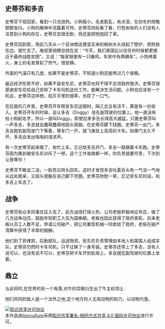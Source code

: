## 史蒂芬和多吉

史蒂芬下班回家，看到一只流浪狗。小狗瘦小，毛发脏乱，有点湿，在初冬的傍晚颤颤发抖。小狗的眼神中流露着可怜，史蒂芬四处看了看，行色匆匆的人们没有人注意到小狗的存在，史蒂芬显很无耐，但还是把他抱回了家。

史蒂芬回到家，用前几天从一个亚洲商店便宜买来的枫树木头烧起了壁炉，把狗放在边，就忙去了。电视里胡佛总统在说：“今天，我们美国比以往任何时候都更接近于最终战胜贫困”，又说：“每家锅里有一只嫩鸡，车房中有两辆车”。小狗烤着火，身上的毛发冒起了热气，很安静。

外面的气温只有几度，如果不是史蒂芬，不知道小狗还能熬过几个夜晚。

最近经济形势不好，如果不是安东尼，史蒂芬也将不得不去领政府救济。史蒂芬很感谢安东尼给自己安排了卡车司机这份工作，能解决生活问题。小狗也应该有一个机会，史蒂芬这样想，掐灭手里的烟草，长叹了一口气。

在后面的几年里，史蒂芬开车帮安东尼运钢材，隔三岔五有活干，算是有一份收入。史蒂芬开车的时候，会让多吉（Doggy）坐在副驾驶的位置上。他一直没有给小狗起名字，所以一直叫Doggy，即使后来多吉长得高大威猛，只要史蒂芬叫一声多吉，多吉就会蠢萌蠢萌地摇头晃脑，在史蒂芬脚下绕圈。史蒂芬一出门，多吉会跑到副驾驶门下等着，等车门一开，就飞身跃上高高的卡车。如果门太久不开，多吉会发出嗡嗡的请求声。  

有一次史蒂芬起来晚了，匆忙上车，忘记给多吉开门，多吉一路跟着卡车跑。史蒂芬因为晚到被安东尼训斥了一顿，这个工作谁做都一样，你负责就要尽责，下次别让我等你！

史蒂芬不敢说二话，一脸苦瓜转头回车。这时才发现多吉吐着舌头有一气没一气地从远处跑来，又摇头晃脑在自己脚下兜圈。史蒂芬欣慰一笑，忘记安东尼的话，和多吉上车去了。


## 战争

史蒂芬和众多同事应征入伍了。前方战场打得火热，公司老板积极响应号召，做了几次战争动员，鼓励年轻职工入伍为国奉献。老板也因此获得了政府表彰。后来老板以员工人数不足，申请公司破产，把公司重型机械一同卖给了政府，老板在破产清算中获得了丰厚的报酬。

他们到了菲律宾，后勤部队，运送物资。安东尼负责管理由本地人和美国人组成车队，史蒂芬仍然时卡车司机，只不过换了一身军装。史蒂芬还带上了多吉，没有人说可以，也没有说不可以，史蒂芬把卡车开到航母上，多吉就在副驾驶的位置上坐着。


## 鼎立
与此同时,在世界的另一个角落,对牛的崇敬衍生出了牛主权领土.

他们共同的敌人是一个法外之地,这个地方的人无视动物的权力，以动物为食。








<a rel="license" href="http://creativecommons.org/licenses/by-sa/4.0/"><img alt="知识共享许可协议" style="border-width:0" src="https://i.creativecommons.org/l/by-sa/4.0/88x31.png" /></a><br />本<span xmlns:dct="http://purl.org/dc/terms/" href="http://purl.org/dc/dcmitype/Text" rel="dct:type">作品</span>由<a xmlns:cc="http://creativecommons.org/ns#" href="https://biography.readthedocs.io" property="cc:attributionName" rel="cc:attributionURL">lionculture</a>采用<a rel="license" href="http://creativecommons.org/licenses/by-sa/4.0/">知识共享署名-相同方式共享 4.0 国际许可协议</a>进行许可。